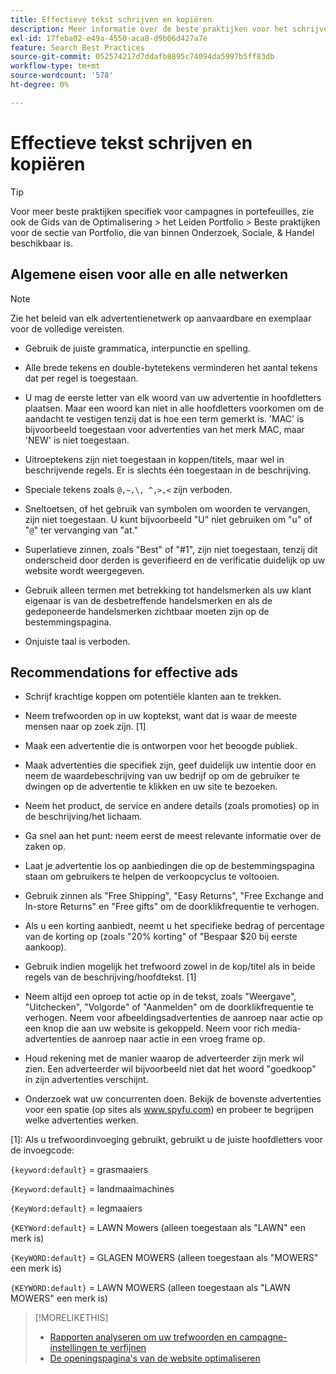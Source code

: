 ```yaml
---
title: Effectieve tekst schrijven en kopiëren
description: Meer informatie over de beste praktijken voor het schrijven van effectieve e-mails.
exl-id: 17feba02-e49a-4550-aca8-d9b06d427a7e
feature: Search Best Practices
source-git-commit: 052574217d7ddafb8895c74094da5997b5ff83db
workflow-type: tm+mt
source-wordcount: '578'
ht-degree: 0%

---
```


# Effectieve tekst schrijven en kopiëren

>[!TIP]
>
>Voor meer beste praktijken specifiek voor campagnes in portefeuilles, zie ook de Gids van de Optimalisering > het Leiden Portfolio > Beste praktijken voor de sectie van Portfolio, die van binnen Onderzoek, Sociale, &amp; Handel beschikbaar is.<!-- verify convention for referencing Optimization Guide here -->

## Algemene eisen voor alle en alle netwerken

>[!NOTE]
>
>Zie het beleid van elk advertentienetwerk op aanvaardbare en exemplaar voor de volledige vereisten.

* Gebruik de juiste grammatica, interpunctie en spelling.

* Alle brede tekens en double-bytetekens verminderen het aantal tekens dat per regel is toegestaan.

* U mag de eerste letter van elk woord van uw advertentie in hoofdletters plaatsen. Maar een woord kan niet in alle hoofdletters voorkomen om de aandacht te vestigen tenzij dat is hoe een term gemerkt is. &#39;MAC&#39; is bijvoorbeeld toegestaan voor advertenties van het merk MAC, maar &#39;NEW&#39; is niet toegestaan.

* Uitroeptekens zijn niet toegestaan in koppen/titels, maar wel in beschrijvende regels. Er is slechts één toegestaan in de beschrijving.

* Speciale tekens zoals `@,~,\, ^,>,<` zijn verboden.

* Sneltoetsen, of het gebruik van symbolen om woorden te vervangen, zijn niet toegestaan. U kunt bijvoorbeeld &quot;U&quot; niet gebruiken om &quot;u&quot; of &quot;`@`&quot; ter vervanging van &quot;at.&quot;

* Superlatieve zinnen, zoals &quot;Best&quot; of &quot;#1&quot;, zijn niet toegestaan, tenzij dit onderscheid door derden is geverifieerd en de verificatie duidelijk op uw website wordt weergegeven.

* Gebruik alleen termen met betrekking tot handelsmerken als uw klant eigenaar is van de desbetreffende handelsmerken en als de gedeponeerde handelsmerken zichtbaar moeten zijn op de bestemmingspagina.

* Onjuiste taal is verboden.

## Recommendations for effective ads

* Schrijf krachtige koppen om potentiële klanten aan te trekken.

* Neem trefwoorden op in uw koptekst, want dat is waar de meeste mensen naar op zoek zijn. [1]

* Maak een advertentie die is ontworpen voor het beoogde publiek.

* Maak advertenties die specifiek zijn, geef duidelijk uw intentie door en neem de waardebeschrijving van uw bedrijf op om de gebruiker te dwingen op de advertentie te klikken en uw site te bezoeken.

* Neem het product, de service en andere details (zoals promoties) op in de beschrijving/het lichaam.

* Ga snel aan het punt: neem eerst de meest relevante informatie over de zaken op.

* Laat je advertentie los op aanbiedingen die op de bestemmingspagina staan om gebruikers te helpen de verkoopcyclus te voltooien.

* Gebruik zinnen als &quot;Free Shipping&quot;, &quot;Easy Returns&quot;, &quot;Free Exchange and In-store Returns&quot; en &quot;Free gifts&quot; om de doorklikfrequentie te verhogen.

* Als u een korting aanbiedt, neemt u het specifieke bedrag of percentage van de korting op (zoals &quot;20% korting&quot; of &quot;Bespaar $20 bij eerste aankoop).

* Gebruik indien mogelijk het trefwoord zowel in de kop/titel als in beide regels van de beschrijving/hoofdtekst. [1]

* Neem altijd een oproep tot actie op in de tekst, zoals &quot;Weergave&quot;, &quot;Uitchecken&quot;, &quot;Volgorde&quot; of &quot;Aanmelden&quot; om de doorklikfrequentie te verhogen. Neem voor afbeeldingsadvertenties de aanroep naar actie op een knop die aan uw website is gekoppeld. Neem voor rich media-advertenties de aanroep naar actie in een vroeg frame op.

* Houd rekening met de manier waarop de adverteerder zijn merk wil zien. Een adverteerder wil bijvoorbeeld niet dat het woord &quot;goedkoop&quot; in zijn advertenties verschijnt.

* Onderzoek wat uw concurrenten doen. Bekijk de bovenste advertenties voor een spatie (op sites als www.spyfu.com) en probeer te begrijpen welke advertenties werken.

[1]: Als u trefwoordinvoeging gebruikt, gebruikt u de juiste hoofdletters voor de invoegcode:

`{keyword:default}` = grasmaaiers

`{Keyword:default}` = landmaaimachines

`{KeyWord:default}` = legmaaiers

`{KEYWord:default}` = LAWN Mowers (alleen toegestaan als &quot;LAWN&quot; een merk is)

`{KeyWORD:default}` = GLAGEN MOWERS (alleen toegestaan als &quot;MOWERS&quot; een merk is)

`{KEYWORD:default}` = LAWN MOWERS (alleen toegestaan als &quot;LAWN MOWERS&quot; een merk is)

>[!MORELIKETHIS]
>
>* [Rapporten analyseren om uw trefwoorden en campagne-instellingen te verfijnen](best-practices-analyze.md)
>* [De openingspagina&#39;s van de website optimaliseren](best-practices-optimize.md)
